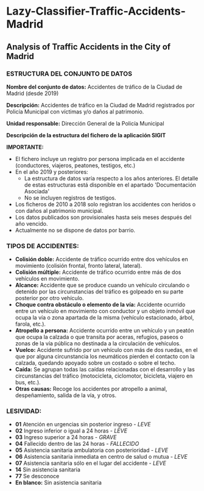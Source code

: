 # Lazy-Classifier-Traffic-Accidents-Madrid
## Analysis of Traffic Accidents in the City of Madrid

### ESTRUCTURA DEL CONJUNTO DE DATOS

**Nombre del conjunto de datos:** Accidentes de tráfico de la Ciudad de Madrid (desde 2019)

**Descripción:** Accidentes de tráfico en la Ciudad de Madrid registrados por Policía Municipal con víctimas y/o daños al patrimonio.

**Unidad responsable:** Dirección General de la Policía Municipal

**Descripción de la estructura del fichero de la aplicación SIGIT**

**IMPORTANTE:**
- El fichero incluye un registro por persona implicada en el accidente (conductores, viajeros, peatones, testigos, etc.)
- En el año 2019 y posteriores:
  - La estructura de datos varía respecto a los años anteriores. El detalle de estas estructuras está disponible en el apartado 'Documentación Asociada'
  - No se incluyen registros de testigos.
- Los ficheros de 2010 a 2018 solo registran los accidentes con heridos o con daños al patrimonio municipal.
- Los datos publicados son provisionales hasta seis meses después del año vencido.
- Actualmente no se dispone de datos por barrio.

### TIPOS DE ACCIDENTES:
- **Colisión doble:** Accidente de tráfico ocurrido entre dos vehículos en movimiento (colisión frontal, fronto lateral, lateral).
- **Colisión múltiple:** Accidente de tráfico ocurrido entre más de dos vehículos en movimiento.
- **Alcance:** Accidente que se produce cuando un vehículo circulando o detenido por las circunstancias del tráfico es golpeado en su parte posterior por otro vehículo.
- **Choque contra obstáculo o elemento de la vía:** Accidente ocurrido entre un vehículo en movimiento con conductor y un objeto inmóvil que ocupa la vía o zona apartada de la misma (vehículo estacionado, árbol, farola, etc.).
- **Atropello a persona:** Accidente ocurrido entre un vehículo y un peatón que ocupa la calzada o que transita por aceras, refugios, paseos o zonas de la vía pública no destinada a la circulación de vehículos.
- **Vuelco:** Accidente sufrido por un vehículo con más de dos ruedas, en el que por alguna circunstancia los neumáticos pierden el contacto con la calzada, quedando apoyado sobre un costado o sobre el techo.
- **Caída:** Se agrupan todas las caídas relacionadas con el desarrollo y las circunstancias del tráfico (motocicleta, ciclomotor, bicicleta, viajero en bus, etc.).
- **Otras causas:** Recoge los accidentes por atropello a animal, despeñamiento, salida de la vía, y otros.

### LESIVIDAD:
- **01** Atención en urgencias sin posterior ingreso - *LEVE*
- **02** Ingreso inferior o igual a 24 horas - *LEVE*
- **03** Ingreso superior a 24 horas - *GRAVE*
- **04** Fallecido dentro de las 24 horas - *FALLECIDO*
- **05** Asistencia sanitaria ambulatoria con posterioridad - *LEVE*
- **06** Asistencia sanitaria inmediata en centro de salud o mutua - *LEVE*
- **07** Asistencia sanitaria sólo en el lugar del accidente - *LEVE*
- **14** Sin asistencia sanitaria
- **77** Se desconoce
- **En blanco:** Sin asistencia sanitaria
